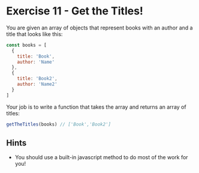 # Exercise 11 - Get the Titles!

You are given an array of objects that represent books with an author and a title that looks like this:

```javascript
const books = [
  {
    title: 'Book',
    author: 'Name'
  },
  {
    title: 'Book2',
    author: 'Name2'
  }
]
```

Your job is to write a function that takes the array and returns an array of titles:

```javascript
getTheTitles(books) // ['Book','Book2']
```

## Hints

- You should use a built-in javascript method to do most of the work for you!


